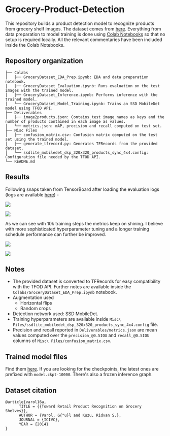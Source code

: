 # Grocery-Product-Detection
This repository builds a product detection model to recognize products from grocery shelf images. The dataset comes from [here](https://github.com/gulvarol/grocerydataset). Everything from data preparation to model training is done using [Colab Notebooks](https://colab.research.google.com/) so that no setup is required locally. All the relevant commentaries have been included inside the Colab Notebooks. 

## Repository organization

```
├── Colabs
│   ├── GroceryDataset_EDA_Prep.ipynb: EDA and data preparation notebook. 
│   ├── GroceryDataset_Evaluation.ipynb: Runs evaluation on the test images with the trained model.
│   ├── GroceryDataset_Inference.ipynb: Performs inference with the trained model.
│   └── GroceryDataset_Model_Training.ipynb: Trains an SSD MobileDet model using TFOD API.
├── Deliverables
│   ├── image2products.json: Contains test image names as keys and the number of products contained in each image as values.
│   └── metrics.json: mAP, precision and recall computed on test set.
├── Misc Files
│   ├── confusion_matrix.csv: Confusion matrix computed on the test set using the trained model.
│   ├── generate_tfrecord.py: Generates TFRecords from the provided dataset. 
│   └── ssdlite_mobiledet_dsp_320x320_products_sync_4x4.config: Configuration file needed by the TFOD API. 
└── README.md
```

## Results

Following snaps taken from TensorBoard after loading the evaluation logs (logs are available [here](https://drive.google.com/drive/folders/1sT5ztmXFRM69iYJvtcfMwGAzdgVtii29?usp=sharing)) - 

![](https://i.ibb.co/7ttLyBt/Screenshot-2021-01-16-at-8-42-58-PM.png)

![](https://i.ibb.co/GMLTnwQ/Screenshot-2021-01-16-at-8-43-26-PM.png)

As we can see with 10k training steps the metrics keep on shining. I believe with more sophisticated hyperparameter tuning and a longer training schedule performance can further be improved. 

![](https://i.ibb.co/xSxXSRF/Screenshot-2021-01-16-at-8-44-32-PM.png)

![](https://i.ibb.co/6gTxm6V/Screenshot-2021-01-16-at-8-46-51-PM.png)

## Notes
* The provided dataset is converted to TFRecords for easy compatibility with the TFOD API. Further notes are available inside the `Colabs/GroceryDataset_EDA_Prep.ipynb` notebook.
* Augmentation used
	* Horizontal flips
	* Random crops
* Detection network used: SSD MobileDet.
* Training hyperparameters are available inside `Misc\ Files/ssdlite_mobiledet_dsp_320x320_products_sync_4x4.config` file. 
* Precision and recall reported in `Deliverables/metrics.json` are mean values computed over the `precision_@0.5IOU` and `recall_@0.5IOU` columns of `Misc\ Files/confusion_matrix.csv`.

## Trained model files

Find them [here](https://drive.google.com/drive/folders/1sT5ztmXFRM69iYJvtcfMwGAzdgVtii29?usp=sharing). If you are looking for the checkpoints, the latest ones are prefixed with `model.ckpt-10000`. There's also a frozen inference graph. 

## Dataset citation
```
@article{varol16a,
      TITLE = {{Toward Retail Product Recognition on Grocery Shelves}},
      AUTHOR = {Varol, G{"u}l and Kuzu, Ridvan S.},
      JOURNAL = {ICIVC},
      YEAR = {2014}
}
```
